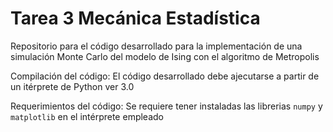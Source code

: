 # Tarea 3 Mecánica Estadística
Repositorio para el código desarrollado para la implementación de una simulación Monte Carlo del modelo de Ising con el algoritmo de Metropolis

Compilación del código:
El código desarrollado debe ajecutarse a partir de un itérprete de Python ver 3.0

Requerimientos del código:
Se requiere tener instaladas las librerias `numpy` y `matplotlib` en el intérprete empleado
